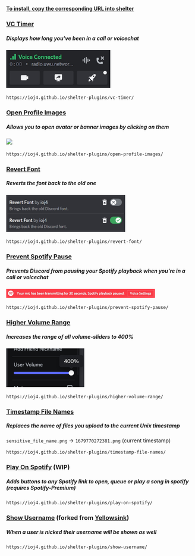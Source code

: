 <b><u>To install, copy the corresponding URL into [shelter](https://github.com/uwu/shelter)</u></b><br>

### [VC Timer](plugins/vc-timer/)
##### Displays how long you've been in a call or voicechat
<img src="static/vc-timer.jpg" width="280">

```
https://ioj4.github.io/shelter-plugins/vc-timer/
```

### [Open Profile Images](plugins/open-profile-images/)
##### Allows you to open avatar or banner images by clicking on them
<img src="static/open-profile-images.gif" width="320">

```
https://ioj4.github.io/shelter-plugins/open-profile-images/
```

### [Revert Font](plugins/revert-font/)
##### Reverts the font back to the old one
<img src="static/revert-font.jpg" width="320">

```
https://ioj4.github.io/shelter-plugins/revert-font/
```

### [Prevent Spotify Pause](plugins/prevent-spotify-pause/)
##### Prevents Discord from pausing your Spotify playback when you're in a call or voicechat
<img src="static/prevent-spotify-pause.jpg" height="24">

```
https://ioj4.github.io/shelter-plugins/prevent-spotify-pause/
```

### [Higher Volume Range](plugins/higher-volume-range/)
##### Increases the range of all volume-sliders to 400%
<img src="static/higher-volume-range.jpg" width="210">

```
https://ioj4.github.io/shelter-plugins/higher-volume-range/
```

### [Timestamp File Names](plugins/timestamp-file-names/)
##### Replaces the name of files you upload to the current Unix timestamp
`sensitive_file_name.png` → `1679770272381.png` (current timestamp)
```
https://ioj4.github.io/shelter-plugins/timestamp-file-names/
```

### [Play On Spotify](plugins/play-on-spotify/) (WIP)
##### Adds buttons to any Spotify link to open, queue or play a song in spotify (requires Spotify-Premium)
```
https://ioj4.github.io/shelter-plugins/play-on-spotify/
```

### [Show Username](plugins/show-username/) (forked from [Yellowsink](https://github.com/yellowsink/shelter-plugins))
##### When a user is nicked their username will be shown as well
```
https://ioj4.github.io/shelter-plugins/show-username/
```
